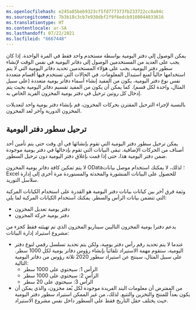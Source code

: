 ```yaml
---
ms.openlocfilehash: e245a85beb9323cf5fd777373fb233722cc8a94c
ms.sourcegitcommit: 7b3b18c3cb7e930dbf2f9f6edcb9108044033616
ms.translationtype: HT
ms.contentlocale: ar-SA
ms.lasthandoff: 07/22/2021
ms.locfileid: "6667448"
---
```

يمكن الوصول إلى دفتر اليومية بواسطة مستخدم واحد فقط في المرة الواحدة. إذا كان يجب على العديد من المستخدمين الوصول إلى دفاتر اليومية في نفس الوقت لإنشاء سطور دفتر اليومية، يجب على هؤلاء المستخدمين تحديد دفاتر اليومية التي لا يتم استخدامها حالياً لمنع استبدال المعلومات. في الحالات التي تستخدم فيها أقسام متعددة نفس نوع دفتر اليومية، يكون من المفيد إنشاء أسماء دفاتر يومية متعددة (على سبيل المثال، واحدة لكل قسم). كما يمكن أن يكون من المفيد تقسيم دفاتر اليومية بحيث يتم إدخال كل روتين ترحيل في دفتر يومية المخزون الفريد الخاص به. 

بالنسبة لإجراء الترحيل المقترن بحركات المخزون، قم بإنشاء دفتر يومية واحد لتعديلات المخزون الدورية وآخر لعد المخزون.

## <a name="posting-journal-lines"></a>ترحيل سطور دفتر اليومية 

يمكن ترحيل سطور دفتر اليومية التي تقوم بإنشائها في أي وقت حتى يتم تأمين أحد أصناف من الحركات الإضافية. تبقى البيانات التي تقوم بإدخالها في دفتر يومية موجودة ضمن دفتر اليومية هذا، حتى إذا قمت بإغلاق دفتر اليومية دون ترحيل السطور.

لا يتم تمكين كافة دفاتر يومية المخزون OData؛ لذلك، لا يمكنك استخدام موصل بيانات Excel للحصول على البيانات المنشورة والمحدثة والمستوردة مرة أخرى إلى إدارة سلاسل التوريد.

وثمة فرق آخر بين كيانات بيانات دفتر اليومية هو القدرة على استخدام الكيانات المركبة التي تتضمن بيانات الرأس والسطر. يمكنك استخدام الكيانات المركبة لما يلي:

- دفتر يومية تعديل المخزون
- دفتر يومية حركة المخزون

يدعم دفترا يومية المخزون التاليين سيناريو المخزون الذي تم تهيئته فقط كجزء من مشروع استيراد إدارة البيانات:

- عندما لا يتم تحديد رقم رأس دفتر يومية، ولكن يتم تحديد تسلسل رقمي لنوع دفتر اليومية، ستقوم مهمة الاستيراد تلقائياً بإنشاء رؤوس دفاتر يومية لكل 1000 سطر. على سبيل المثال، سينتج عن استيراد سطور 2020 ثلاثة رؤوس من دفاتر اليومية التالية:
    - الرأس 1: سيحتوي على 1000 سطر
    - الرأس 2: سيحتوي على 1000 سطر
    - الرأس 3: سيحتوي على 20 سطر
- من المفترض أن معلومات البند الفريدة موجودة لكل بُعد مخزون، والذي يمكن أن يكون بعداً للمنتج والتخزين والتتبع. لذلك، من غير الممكن استيراد سطور دفتر اليومية حيث يختلف حقل التاريخ فقط على السطور داخل نفس مشروع الاستيراد.

